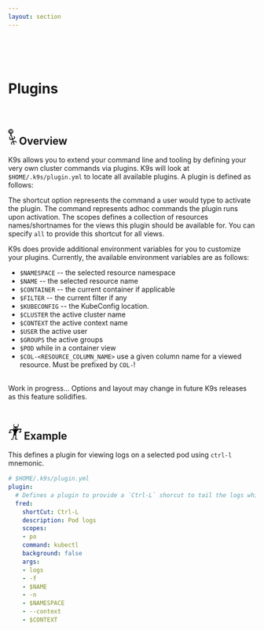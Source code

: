 ```yaml
---
layout: section
---
```


<i class="icon fas fa-plug fa-7x"></i>

<br/>
<br/>
<br/>

# Plugins

<br/>

## <img src="/assets/sections/overview.png" width="auto" height="32"/> Overview

K9s allows you to extend your command line and tooling by defining your very own cluster commands via plugins. K9s will look at `$HOME/.k9s/plugin.yml` to locate all available plugins. A plugin is defined as follows:

The shortcut option represents the command a user would type to activate the plugin. The command represents adhoc commands the plugin runs upon activation. The scopes defines a collection of resources names/shortnames for the views this plugin should be available for. You can specify `all` to provide this shortcut for all views.

K9s does provide additional environment variables for you to customize your plugins. Currently, the available environment variables are as follows:

* `$NAMESPACE` -- the selected resource namespace
* `$NAME` -- the selected resource name
* `$CONTAINER` -- the current container if applicable
* `$FILTER` -- the current filter if any
* `$KUBECONFIG` -- the KubeConfig location.
* `$CLUSTER` the active cluster name
* `$CONTEXT` the active context name
* `$USER` the active user
* `$GROUPS` the active groups
* `$POD` while in a container view
* `$COL-<RESOURCE_COLUMN_NAME>` use a given column name for a viewed resource. Must be prefixed by `COL-`!

<br/>
<div class="note">
  <i class="fas fa-skull"></i> Work in progress... Options and layout may change in future K9s releases as this feature solidifies.
</div>

<br/>

## <img src="/assets/sections/examples.png" width="auto" height="32"/> Example

This defines a plugin for viewing logs on a selected pod using `ctrl-l` mnemonic.

```yaml
# $HOME/.k9s/plugin.yml
plugin:
  # Defines a plugin to provide a `Ctrl-L` shorcut to tail the logs while in pod view.
  fred:
    shortCut: Ctrl-L
    description: Pod logs
    scopes:
    - po
    command: kubectl
    background: false
    args:
    - logs
    - -f
    - $NAME
    - -n
    - $NAMESPACE
    - --context
    - $CONTEXT
```

